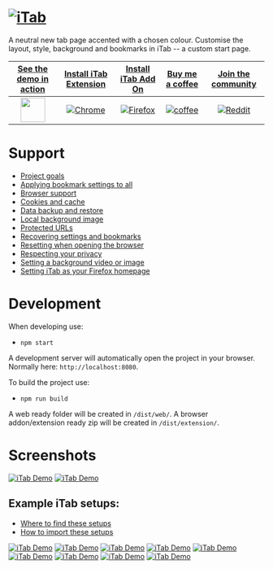 # [![iTab](asset/banner/banner-1400-560.png)](https://zombiefox.github.io/iTab/)

A neutral new tab page accented with a chosen colour. Customise the layout, style, background and bookmarks in iTab -- a custom start page.

| [See the demo in action](https://zombiefox.github.io/iTab/)  | [Install iTab Extension](https://chrome.google.com/webstore/detail/iTab/hdpcadigjkbcpnlcpbcohpafiaefanki) | [Install iTab Add On](https://addons.mozilla.org/en-GB/firefox/addon/iTab/) |  [Buy me a coffee](https://www.buymeacoffee.com/zombieFox/)  |     [Join the community](https://www.reddit.com/r/iTab/)     |
| :----------------------------------------------------------: | :----------------------------------------------------------: | :----------------------------------------------------------: | :----------------------------------------------------------: | :----------------------------------------------------------: |
| [<img src="./src/icon/icon-48.png" width="48px" height="48px">](https://zombiefox.github.io/iTab/) | [![Chrome](asset/logo/chrome-48.png)](https://chrome.google.com/webstore/detail/iTab/hdpcadigjkbcpnlcpbcohpafiaefanki) | [![Firefox](asset/logo/firefox-48.png)](https://addons.mozilla.org/en-GB/firefox/addon/iTab/) | [![coffee](asset/logo/bymeacoffee-48.png)](https://www.buymeacoffee.com/zombieFox/) | [![Reddit](asset/logo/reddit-48.png)](https://www.reddit.com/r/iTab/) |

# Support

- [Project goals](https://github.com/zombieFox/iTab/wiki/Project-goals)
- [Applying bookmark settings to all](https://github.com/zombieFox/iTab/wiki/Applying-bookmark-settings-to-all)
- [Browser support](https://github.com/zombieFox/iTab/wiki/Browser-support)
- [Cookies and cache](https://github.com/zombieFox/iTab/wiki/Cookies-and-cache)
- [Data backup and restore](https://github.com/zombieFox/iTab/wiki/Data-backup-and-restore)
- [Local background image](https://github.com/zombieFox/iTab/wiki/Local-background-image)
- [Protected URLs](https://github.com/zombieFox/iTab/wiki/Protected-URLs)
- [Recovering settings and bookmarks](https://github.com/zombieFox/iTab/wiki/Recovering-settings-and-bookmarks)
- [Resetting when opening the browser](https://github.com/zombieFox/iTab/wiki/Resetting-when-opening-the-browser)
- [Respecting your privacy](https://github.com/zombieFox/iTab/wiki/Respecting-your-privacy)
- [Setting a background video or image](https://github.com/zombieFox/iTab/wiki/Setting-a-background-video-or-image)
- [Setting iTab as your Firefox homepage](https://github.com/zombieFox/iTab/wiki/Setting-iTab-as-your-Firefox-homepage)

# Development

When developing use:
- `npm start`

A development server will automatically open the project in your browser. Normally here: `http://localhost:8080`.


To build the project use:
- `npm run build`

A web ready folder will be created in `/dist/web/`.
A browser addon/extension ready zip will be created in `/dist/extension/`.

# Screenshots

[![iTab Demo](asset/screenshot/screenshot-001.png)](https://zombiefox.github.io/iTab/)
[![iTab Demo](asset/screenshot/screenshot-002.png)](https://zombiefox.github.io/iTab/)

## Example iTab setups:

- [Where to find these setups](https://github.com/zombieFox/iTab/tree/main/asset/screenshot)
- [How to import these setups](https://github.com/zombieFox/iTab/wiki/Data-backup-and-restore#restore-data)

[![iTab Demo](asset/screenshot/screenshot-003.png)](https://zombiefox.github.io/iTab/)
[![iTab Demo](asset/screenshot/screenshot-004.png)](https://zombiefox.github.io/iTab/)
[![iTab Demo](asset/screenshot/screenshot-005.png)](https://zombiefox.github.io/iTab/)
[![iTab Demo](asset/screenshot/screenshot-006.png)](https://zombiefox.github.io/iTab/)
[![iTab Demo](asset/screenshot/screenshot-007.png)](https://zombiefox.github.io/iTab/)
[![iTab Demo](asset/screenshot/screenshot-008.png)](https://zombiefox.github.io/iTab/)
[![iTab Demo](asset/screenshot/screenshot-009.gif)](https://zombiefox.github.io/iTab/)
[![iTab Demo](asset/screenshot/screenshot-010.png)](https://zombiefox.github.io/iTab/)
[![iTab Demo](asset/screenshot/screenshot-011.png)](https://zombiefox.github.io/iTab/)